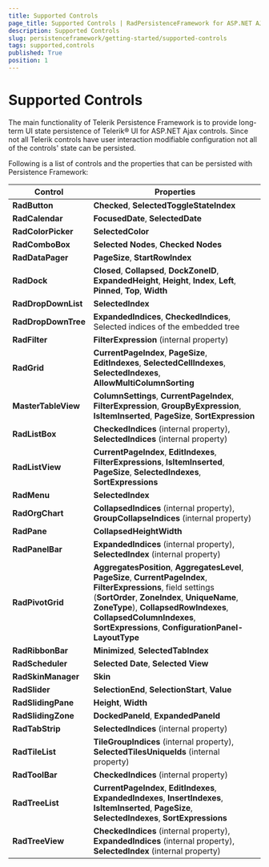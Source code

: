 ```yaml
---
title: Supported Controls
page_title: Supported Controls | RadPersistenceFramework for ASP.NET AJAX Documentation
description: Supported Controls
slug: persistenceframework/getting-started/supported-controls
tags: supported,controls
published: True
position: 1
---
```


# Supported Controls

The main functionality of Telerik Persistence Framework is to provide long-term UI state persistence of Telerik® UI for ASP.NET Ajax controls. Since not all Telerik controls have user interaction modifiable configuration not all of the controls' state can be persisted.

Following is a list of controls and the properties that can be persisted with Persistence Framework:


| Control | Properties |
| ------ | ------ |
| **RadButton** | **Checked**, **SelectedToggleStateIndex** |
| **RadCalendar** | **FocusedDate**, **SelectedDate** |
| **RadColorPicker** | **SelectedColor** |
| **RadComboBox** | **Selected Nodes**, **Checked Nodes** |
| **RadDataPager** | **PageSize**, **StartRowIndex** |
| **RadDock** | **Closed**, **Collapsed**, **DockZoneID**, **ExpandedHeight**, **Height**, **Index**, **Left**, **Pinned**, **Top**, **Width** |
| **RadDropDownList** | **SelectedIndex** |
| **RadDropDownTree** | **ExpandedIndices**, **CheckedIndices**, Selected indices of the embedded tree |
| **RadFilter** | **FilterExpression** (internal property) |
| **RadGrid** | **CurrentPageIndex**, **PageSize**, **EditIndexes**, **SelectedCellIndexes**, **SelectedIndexes**, **AllowMultiColumnSorting** |
| **MasterTableView** | **ColumnSettings**, **CurrentPageIndex**, **FilterExpression**, **GroupByExpression**, **IsItemInserted**, **PageSize**, **SortExpression** |
| **RadListBox** | **CheckedIndices** (internal property), **SelectedIndices** (internal property)|
| **RadListView** | **CurrentPageIndex**, **EditIndexes**, **FilterExpressions**, **IsItemInserted**, **PageSize**, **SelectedIndexes**, **SortExpressions** |
| **RadMenu** | **SelectedIndex** |
| **RadOrgChart** | **CollapsedIndices** (internal property), **GroupCollapseIndices** (internal property) |
| **RadPane** | **CollapsedHeightWidth** |
| **RadPanelBar** | **ExpandedIndices** (internal property), **SelectedIndex** (internal property) |
| **RadPivotGrid** | **AggregatesPosition**, **AggregatesLevel**, **PageSize**, **CurrentPageIndex**, **FilterExpressions**, field settings (**SortOrder**, **ZoneIndex**, **UniqueName**, **ZoneType**),  **CollapsedRowIndexes**, **CollapsedColumnIndexes**, **SortExpressions**, **ConfigurationPanel-LayoutType** |
| **RadRibbonBar** | **Minimized**, **SelectedTabIndex** |
| **RadScheduler** | **Selected Date**, **Selected View** |
| **RadSkinManager** | **Skin** |
| **RadSlider** | **SelectionEnd**, **SelectionStart**, **Value** |
| **RadSlidingPane** | **Height**, **Width** |
| **RadSlidingZone** | **DockedPaneId**, **ExpandedPaneId** |
| **RadTabStrip** | **SelectedIndices** (internal property) |
| **RadTileList** | **TileGroupIndices** (internal property), **SelectedTilesUniqueIds** (internal property) |
| **RadToolBar** | **CheckedIndices** (internal property) |
| **RadTreeList** | **CurrentPageIndex**, **EditIndexes**, **ExpandedIndexes**, **InsertIndexes**, **IsItemInserted**, **PageSize**, **SelectedIndexes**, **SortExpressions** |
| **RadTreeView** | **CheckedIndices** (internal property), **ExpandedIndices** (internal property), **SelectedIndex** (internal property) |
